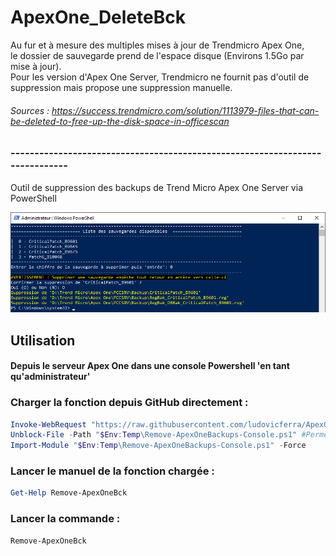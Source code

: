 # ApexOne_DeleteBck
Au fur et à mesure des multiples mises à jour de Trendmicro Apex One,  
le dossier de sauvegarde prend de l'espace disque (Environs 1.5Go par mise à jour).  
Pour les version d'Apex One Server, Trendmicro ne fournit pas d'outil de suppression mais propose une suppression manuelle.  
###### Sources : https://success.trendmicro.com/solution/1113979-files-that-can-be-deleted-to-free-up-the-disk-space-in-officescan
### -----------------------------------------------------------------------------
Outil de suppression des backups de Trend Micro Apex One Server via PowerShell
   
![Remove-ApexOneBck-Capture](https://github.com/ludovicferra/ApexOne_DeleteBck/raw/main/Remove-ApexOneBck-Capture.png)

## Utilisation
#### Depuis le serveur Apex One dans une console Powershell 'en tant qu'administrateur'
### Charger la fonction depuis GitHub directement :  
```PowerShell
Invoke-WebRequest "https://raw.githubusercontent.com/ludovicferra/ApexOne_DeleteBck/main/Remove-ApexOneBackups-Console.ps1" -outfile "$Env:Temp\Remove-ApexOneBackups-Console.ps1"
Unblock-File -Path "$Env:Temp\Remove-ApexOneBackups-Console.ps1" #Permet de débloquer le code non signé sans toucher aux règles par défaut.
Import-Module "$Env:Temp\Remove-ApexOneBackups-Console.ps1" -Force
```
### Lancer le manuel de la fonction chargée :
```PowerShell
Get-Help Remove-ApexOneBck
```
### Lancer la commande :
```PowerShell
Remove-ApexOneBck
```
